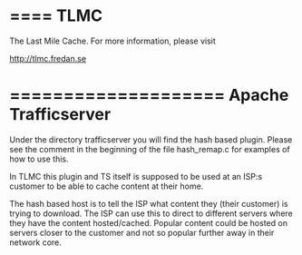 ====
TLMC
====

The Last Mile Cache. For more information, please visit

http://tlmc.fredan.se


====================
Apache Trafficserver
====================

Under the directory trafficserver you will find the hash based
plugin. Please see the comment in the beginning of the file hash_remap.c 
for examples of how to use this.

In TLMC this plugin and TS itself is supposed to be used at an ISP:s customer
to be able to cache content at their home.

The hash based host is to tell the ISP what content they (their customer) is 
trying to download. The ISP can use this to direct to different servers where they 
have the content hosted/cached. Popular content could be hosted on servers closer
to the customer and not so popular further away in their network core.

